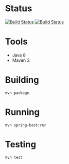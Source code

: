 # Status

[![Build Status](https://travis-ci.org/marcopaga/first.svg?branch=master)](https://travis-ci.org/marcopaga/first)
[![Build Status](https://travis-ci.org/marcopaga/first.svg?branch=multi)](https://travis-ci.org/marcopaga/first)

# Tools

- Java 8
- Maven 3

# Building

`mvn package`

# Running

`mvn spring-boot:run`

# Testing

`mvn test`
